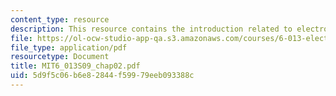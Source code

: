 ```yaml
---
content_type: resource
description: This resource contains the introduction related to electrodynamics.
file: https://ol-ocw-studio-app-qa.s3.amazonaws.com/courses/6-013-electromagnetics-and-applications-spring-2009/5d9f5c06b6e82844f59979eeb093388c_MIT6_013S09_chap02.pdf
file_type: application/pdf
resourcetype: Document
title: MIT6_013S09_chap02.pdf
uid: 5d9f5c06-b6e8-2844-f599-79eeb093388c
---
```

